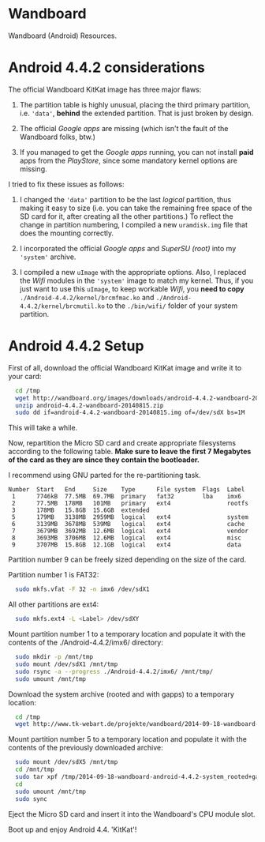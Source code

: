 Wandboard
=========

Wandboard (Android) Resources.

Android 4.4.2 considerations
============================

The official Wandboard KitKat image has three major flaws:

1. The partition table is highly unusual, placing the third
   primary partition, i.e. `'data'`, **behind** the extended
   partition. That is just broken by design.

2. The official *Google apps* are missing (which isn't the
   fault of the Wandboard folks, btw.)

3. If you managed to get the *Google apps* running, you can
   not install **paid** apps from the *PlayStore*, since some
   mandatory kernel options are missing.

I tried to fix these issues as follows:

1. I changed the `'data'` partition to be the last *logical*
   partition, thus making it easy to size (i.e. you can take
   the remaining free space of the SD card for it, after
   creating all the other partitions.)
   To reflect the change in partition numbering, I compiled
   a new `uramdisk.img` file that does the mounting correctly.

2. I incorporated the official *Google apps* and *SuperSU (root)*
   into my `'system'` archive.

3. I compiled a new `uImage` with the appropriate options.
   Also, I replaced the *Wifi* modules in the `'system'` image
   to match my kernel. Thus, if you just want to use this
   `uImage`, to keep workable *Wifi*, you **need to copy**
   `./Android-4.4.2/kernel/brcmfmac.ko` and 
   `./Android-4.4.2/kernel/brcmutil.ko` to the `./bin/wifi/`
   folder of your system partition.

Android 4.4.2 Setup
===================

First of all, download the official Wandboard KitKat image and
write it to your card:

```bash
  cd /tmp
  wget http://wandboard.org/images/downloads/android-4.4.2-wandboard-20140815.zip
  unzip android-4.4.2-wandboard-20140815.zip
  sudo dd if=android-4.4.2-wandboard-20140815.img of=/dev/sdX bs=1M
```

This will take a while.

Now, repartition the Micro SD card and create appropriate filesystems
according to the following table. **Make sure to leave the first
7 Megabytes of the card as they are since they contain the
bootloader.**

I recommend using GNU parted for the re-partitioning task.

```
Number  Start   End     Size    Type      File system  Flags  Label
 1      7746kB  77.5MB  69.7MB  primary   fat32        lba    imx6
 2      77.5MB  178MB   101MB   primary   ext4                rootfs
 3      178MB   15.8GB  15.6GB  extended
 5      179MB   3138MB  2959MB  logical   ext4                system
 6      3139MB  3678MB  539MB   logical   ext4                cache
 7      3679MB  3692MB  12.6MB  logical   ext4                vendor
 8      3693MB  3706MB  12.6MB  logical   ext4                misc
 9      3707MB  15.8GB  12.1GB  logical   ext4                data
```
Partition number 9 can be freely sized depending on the size
of the card.

Partition number 1 is FAT32:

```bash
  sudo mkfs.vfat -F 32 -n imx6 /dev/sdX1
```

All other partitions are ext4:

```bash
  sudo mkfs.ext4 -L <Label> /dev/sdXY
```
Mount partition number 1 to a temporary location and populate
it with the contents of the ./Android-4.4.2/imx6/ directory:

```bash
  sudo mkdir -p /mnt/tmp
  sudo mount /dev/sdX1 /mnt/tmp
  sudo rsync -a --progress ./Android-4.4.2/imx6/ /mnt/tmp/
  sudo umount /mnt/tmp
```

Download the system archive (rooted and with gapps) to a temporary
location:

```bash
  cd /tmp
  wget http://www.tk-webart.de/projekte/wandboard/2014-09-18-wandboard-android-4.4.2-system_rooted+gapps.tar.xz
```

Mount partition number 5 to a temporary location and populate
it with the contents of the previously downloaded archive:

```bash
  sudo mount /dev/sdX5 /mnt/tmp
  cd /mnt/tmp
  sudo tar xpf /tmp/2014-09-18-wandboard-android-4.4.2-system_rooted+gapps.tar.xz
  cd
  sudo umount /mnt/tmp
  sudo sync
```

Eject the Micro SD card and insert it into the Wandboard's
CPU module slot.

Boot up and enjoy Android 4.4. 'KitKat'!
